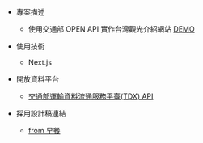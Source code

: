 - 專案描述
  - 使用交通部 OPEN API 實作台灣觀光介紹網站 [DEMO](https://f2e-2021-w1.vercel.app/home)

- 使用技術
  - Next.js

- 開放資料平台
  - [交通部運輸資料流通服務平臺(TDX) API](https://tdx.transportdata.tw/data-service/basic)

- 採用設計稿連結
  - [from 早餐](https://www.figma.com/file/5HQAZ2bunGNKma2fwU0aNZ/The-F2E-3rd---Week1-%E5%8F%B0%E7%81%A3%E6%97%85%E9%81%8A%E6%99%AF%E9%BB%9E%E5%B0%8E%E8%A6%BD?node-id=0%3A1)
